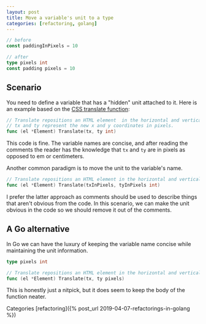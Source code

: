 ```yaml
---
layout: post
title: Move a variable's unit to a type
categories: [refactoring, golang]
---
```


```go
// before
const paddingInPixels = 10

// after
type pixels int
const padding pixels = 10
```

## Scenario
You need to define a variable that has a "hidden" unit attached to it. Here is an example based on the 
[CSS translate function](https://developer.mozilla.org/en-US/docs/Web/CSS/transform-function/translate):
```go
// Translate repositions an HTML element  in the horizontal and vertical directions.
// tx and ty represent the new x and y coordinates in pixels.
func (el *Element) Translate(tx, ty int)
```
This code is fine. The variable names are concise, and after reading the comments 
the reader has the knowledge that `tx` and `ty` are in pixels as opposed to em or centimeters. 

Another common paradigm is to move the unit to the variable's name.
```go
// Translate repositions an HTML element in the horizontal and vertical directions.
func (el *Element) Translate(txInPixels, tyInPixels int)
```
I prefer the latter approach as comments should be used to
describe things that aren't obvious from the code. In this scenario, we can make the unit
obvious in the code so we should remove it out of the comments.

## A Go alternative
In Go we can have the luxury of keeping the variable name concise while maintaining the
unit information.
```go
type pixels int

// Translate repositions an HTML element in the horizontal and vertical directions.
func (el *Element) Translate(tx, ty pixels)
```
This is honestly just a nitpick, but it does seem to keep the body of the function neater.

Categories [refactoring]({% post_url 2019-04-07-refactorings-in-golang %})
